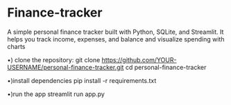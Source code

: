 # Finance-tracker
A simple personal finance tracker built with Python, SQLite, and Streamlit. It helps you track income, expenses, and balance and visualize spending with charts

•) clone the repository:
git clone https://github.com/YOUR-USERNAME/personal-finance-tracker.git
cd personal-finance-tracker

•)install dependencies 
pip install -r requirements.txt

•)run the app
streamlit run app.py
